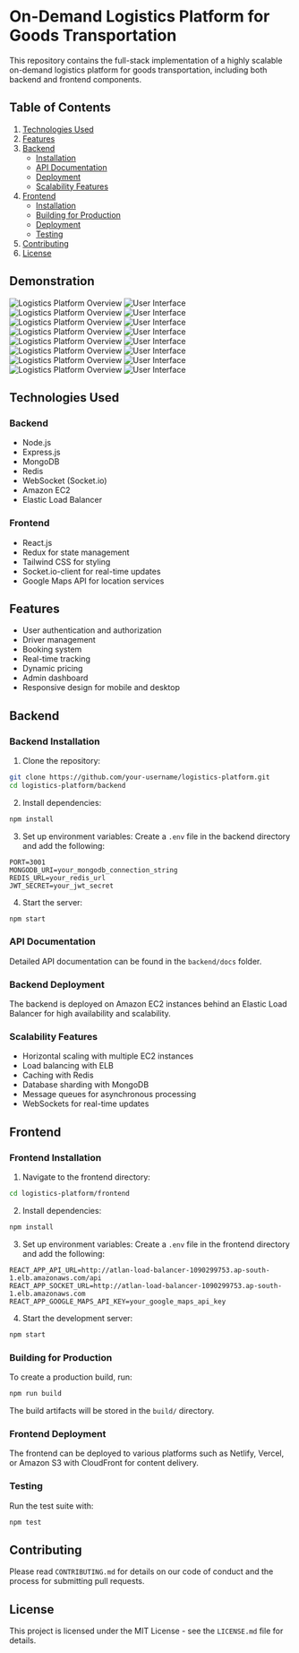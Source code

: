# On-Demand Logistics Platform for Goods Transportation

This repository contains the full-stack implementation of a highly scalable on-demand logistics platform for goods transportation, including both backend and frontend components.

## Table of Contents

1. [Technologies Used](#technologies-used)
2. [Features](#features)
3. [Backend](#backend)
   - [Installation](#backend-installation)
   - [API Documentation](#api-documentation)
   - [Deployment](#backend-deployment)
   - [Scalability Features](#scalability-features)
4. [Frontend](#frontend)
   - [Installation](#frontend-installation)
   - [Building for Production](#building-for-production)
   - [Deployment](#frontend-deployment)
   - [Testing](#testing)
5. [Contributing](#contributing)
6. [License](#license)

## Demonstration 

![Logistics Platform Overview](Assets/at1.png)
![User Interface](Assets/home.png)
![Logistics Platform Overview](Assets/at2.png)
![User Interface](Assets/at3.png)
![Logistics Platform Overview](Assets/at4.png)
![User Interface](Assets/at5.png)
![Logistics Platform Overview](Assets/at6.png)
![User Interface](Assets/at7.png)
![Logistics Platform Overview](Assets/at8.png)
![User Interface](Assets/at9.png)
![Logistics Platform Overview](Assets/at10.png)
![User Interface](Assets/at11.png)
![Logistics Platform Overview](Assets/at12.png)
![User Interface](Assets/at13.png)
![Logistics Platform Overview](Assets/redis.png)
![User Interface](Assets/redis2.png)

## Technologies Used


### Backend
- Node.js
- Express.js
- MongoDB
- Redis
- WebSocket (Socket.io)
- Amazon EC2
- Elastic Load Balancer

### Frontend
- React.js
- Redux for state management
- Tailwind CSS for styling
- Socket.io-client for real-time updates
- Google Maps API for location services

## Features

- User authentication and authorization
- Driver management
- Booking system
- Real-time tracking
- Dynamic pricing
- Admin dashboard
- Responsive design for mobile and desktop

## Backend

### Backend Installation

1. Clone the repository:
```bash
git clone https://github.com/your-username/logistics-platform.git
cd logistics-platform/backend
```

2. Install dependencies:
```bash
npm install
```

3. Set up environment variables:
Create a `.env` file in the backend directory and add the following:
```
PORT=3001
MONGODB_URI=your_mongodb_connection_string
REDIS_URL=your_redis_url
JWT_SECRET=your_jwt_secret
```

4. Start the server:
```bash
npm start
```

### API Documentation

Detailed API documentation can be found in the `backend/docs` folder.

### Backend Deployment

The backend is deployed on Amazon EC2 instances behind an Elastic Load Balancer for high availability and scalability.

### Scalability Features

- Horizontal scaling with multiple EC2 instances
- Load balancing with ELB
- Caching with Redis
- Database sharding with MongoDB
- Message queues for asynchronous processing
- WebSockets for real-time updates

## Frontend

### Frontend Installation

1. Navigate to the frontend directory:
```bash
cd logistics-platform/frontend
```

2. Install dependencies:
```bash
npm install
```

3. Set up environment variables:
Create a `.env` file in the frontend directory and add the following:
```
REACT_APP_API_URL=http://atlan-load-balancer-1090299753.ap-south-1.elb.amazonaws.com/api
REACT_APP_SOCKET_URL=http://atlan-load-balancer-1090299753.ap-south-1.elb.amazonaws.com
REACT_APP_GOOGLE_MAPS_API_KEY=your_google_maps_api_key
```

4. Start the development server:
```bash
npm start
```

### Building for Production

To create a production build, run:
```bash
npm run build
```

The build artifacts will be stored in the `build/` directory.

### Frontend Deployment

The frontend can be deployed to various platforms such as Netlify, Vercel, or Amazon S3 with CloudFront for content delivery.

### Testing

Run the test suite with:
```bash
npm test
```

## Contributing

Please read `CONTRIBUTING.md` for details on our code of conduct and the process for submitting pull requests.

## License

This project is licensed under the MIT License - see the `LICENSE.md` file for details.

